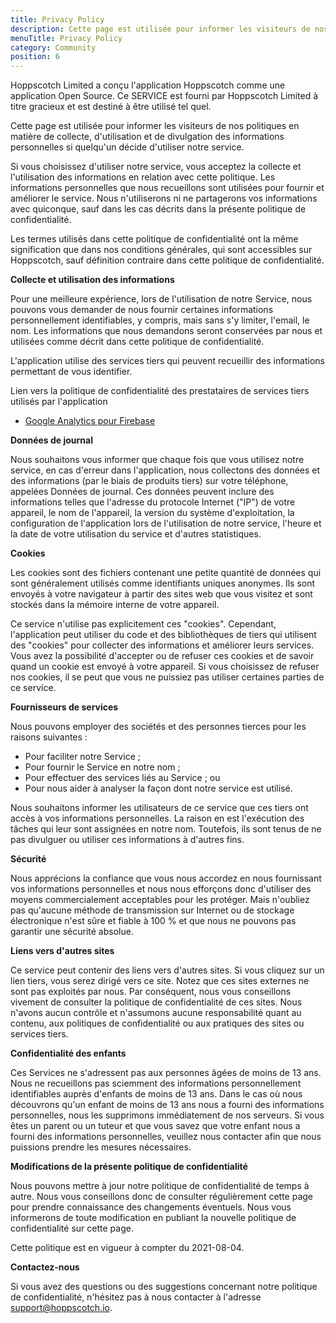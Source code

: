 ```yaml
---
title: Privacy Policy
description: Cette page est utilisée pour informer les visiteurs de nos politiques en matière de collecte, d'utilisation et de divulgation des informations personnelles si quelqu'un décide d'utiliser notre service.
menuTitle: Privacy Policy
category: Community
position: 6
---
```


Hoppscotch Limited a conçu l'application Hoppscotch comme une application Open Source. Ce SERVICE est fourni par Hoppscotch Limited à titre gracieux et est destiné à être utilisé tel quel.

Cette page est utilisée pour informer les visiteurs de nos politiques en matière de collecte, d'utilisation et de divulgation des informations personnelles si quelqu'un décide d'utiliser notre service.

Si vous choisissez d'utiliser notre service, vous acceptez la collecte et l'utilisation des informations en relation avec cette politique. Les informations personnelles que nous recueillons sont utilisées pour fournir et améliorer le service. Nous n'utiliserons ni ne partagerons vos informations avec quiconque, sauf dans les cas décrits dans la présente politique de confidentialité.

Les termes utilisés dans cette politique de confidentialité ont la même signification que dans nos conditions générales, qui sont accessibles sur Hoppscotch, sauf définition contraire dans cette politique de confidentialité.

**Collecte et utilisation des informations**

Pour une meilleure expérience, lors de l'utilisation de notre Service, nous pouvons vous demander de nous fournir certaines informations personnellement identifiables, y compris, mais sans s'y limiter, l'email, le nom. Les informations que nous demandons seront conservées par nous et utilisées comme décrit dans cette politique de confidentialité.

L'application utilise des services tiers qui peuvent recueillir des informations permettant de vous identifier.

Lien vers la politique de confidentialité des prestataires de services tiers utilisés par l'application

- [Google Analytics pour Firebase](https://firebase.google.com/policies/analytics)

**Données de journal**

Nous souhaitons vous informer que chaque fois que vous utilisez notre service, en cas d'erreur dans l'application, nous collectons des données et des informations (par le biais de produits tiers) sur votre téléphone, appelées Données de journal. Ces données peuvent inclure des informations telles que l'adresse du protocole Internet ("IP") de votre appareil, le nom de l'appareil, la version du système d'exploitation, la configuration de l'application lors de l'utilisation de notre service, l'heure et la date de votre utilisation du service et d'autres statistiques.

**Cookies**

Les cookies sont des fichiers contenant une petite quantité de données qui sont généralement utilisés comme identifiants uniques anonymes. Ils sont envoyés à votre navigateur à partir des sites web que vous visitez et sont stockés dans la mémoire interne de votre appareil.

Ce service n'utilise pas explicitement ces "cookies". Cependant, l'application peut utiliser du code et des bibliothèques de tiers qui utilisent des "cookies" pour collecter des informations et améliorer leurs services. Vous avez la possibilité d'accepter ou de refuser ces cookies et de savoir quand un cookie est envoyé à votre appareil. Si vous choisissez de refuser nos cookies, il se peut que vous ne puissiez pas utiliser certaines parties de ce service.

**Fournisseurs de services**

Nous pouvons employer des sociétés et des personnes tierces pour les raisons suivantes :

- Pour faciliter notre Service ;
- Pour fournir le Service en notre nom ;
- Pour effectuer des services liés au Service ; ou
- Pour nous aider à analyser la façon dont notre service est utilisé.

Nous souhaitons informer les utilisateurs de ce service que ces tiers ont accès à vos informations personnelles. La raison en est l'exécution des tâches qui leur sont assignées en notre nom. Toutefois, ils sont tenus de ne pas divulguer ou utiliser ces informations à d'autres fins.

**Sécurité**

Nous apprécions la confiance que vous nous accordez en nous fournissant vos informations personnelles et nous nous efforçons donc d'utiliser des moyens commercialement acceptables pour les protéger. Mais n'oubliez pas qu'aucune méthode de transmission sur Internet ou de stockage électronique n'est sûre et fiable à 100 % et que nous ne pouvons pas garantir une sécurité absolue.

**Liens vers d'autres sites**

Ce service peut contenir des liens vers d'autres sites. Si vous cliquez sur un lien tiers, vous serez dirigé vers ce site. Notez que ces sites externes ne sont pas exploités par nous. Par conséquent, nous vous conseillons vivement de consulter la politique de confidentialité de ces sites. Nous n'avons aucun contrôle et n'assumons aucune responsabilité quant au contenu, aux politiques de confidentialité ou aux pratiques des sites ou services tiers.

**Confidentialité des enfants**

Ces Services ne s'adressent pas aux personnes âgées de moins de 13 ans. Nous ne recueillons pas sciemment des informations personnellement identifiables auprès d'enfants de moins de 13 ans. Dans le cas où nous découvrons qu'un enfant de moins de 13 ans nous a fourni des informations personnelles, nous les supprimons immédiatement de nos serveurs. Si vous êtes un parent ou un tuteur et que vous savez que votre enfant nous a fourni des informations personnelles, veuillez nous contacter afin que nous puissions prendre les mesures nécessaires.

**Modifications de la présente politique de confidentialité**

Nous pouvons mettre à jour notre politique de confidentialité de temps à autre. Nous vous conseillons donc de consulter régulièrement cette page pour prendre connaissance des changements éventuels. Nous vous informerons de toute modification en publiant la nouvelle politique de confidentialité sur cette page.

Cette politique est en vigueur à compter du 2021-08-04.

**Contactez-nous**

Si vous avez des questions ou des suggestions concernant notre politique de confidentialité, n'hésitez pas à nous contacter à l'adresse support@hoppscotch.io.

